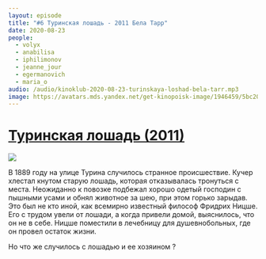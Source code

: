 ```yaml
---
layout: episode
title: "#6 Туринская лошадь - 2011 Бела Тарр"
date: 2020-08-23
people:
  - volyx
  - anabilisa
  - iphilimonov
  - jeanne_jour
  - egermanovich
  - maria_o
audio: /audio/kinoklub-2020-08-23-turinskaya-loshad-bela-tarr.mp3
image: https://avatars.mds.yandex.net/get-kinopoisk-image/1946459/5bc20754-7c4c-4e39-9f47-46a186c46a34/800x800
---
```


# [Туринская лошадь (2011)](https://www.kinopoisk.ru/film/434189/)

![](https://avatars.mds.yandex.net/get-kinopoisk-image/1946459/5bc20754-7c4c-4e39-9f47-46a186c46a34/800x800)


В 1889 году на улице Турина случилось странное происшествие. Кучер хлестал кнутом старую лошадь, которая отказывалась тронуться с места. Неожиданно к повозке подбежал хорошо одетый господин с пышными усами и обнял животное за шею, при этом горько зарыдав. Это был не кто иной, как всемирно известный философ Фридрих Ницше. Его с трудом увели от лошади, а когда привели домой, выяснилось, что он не в себе. Ницше поместили в лечебницу для душевнобольных, где он провел остаток жизни.

Но что же случилось с лошадью и ее хозяином ?
